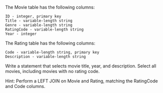 The Movie table has the following columns:

    ID - integer, primary key
    Title - variable-length string
    Genre - variable-length string
    RatingCode - variable-length string
    Year - integer

The Rating table has the following columns:

    Code - variable-length string, primary key
    Description - variable-length string

Write a statement that selects movie title, year, and description. Select all movies, including movies with no rating code.

Hint: Perform a LEFT JOIN on Movie and Rating, matching the RatingCode and Code columns.
